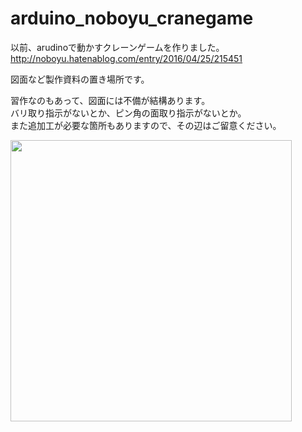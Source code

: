 # arduino_noboyu_cranegame

以前、arudinoで動かすクレーンゲームを作りました。
http://noboyu.hatenablog.com/entry/2016/04/25/215451


図面など製作資料の置き場所です。

習作なのもあって、図面には不備が結構あります。  
バリ取り指示がないとか、ピン角の面取り指示がないとか。  
また追加工が必要な箇所もありますので、その辺はご留意ください。

<img src="arduino_noboyu_cranegame/crane.jpg" width="450">
